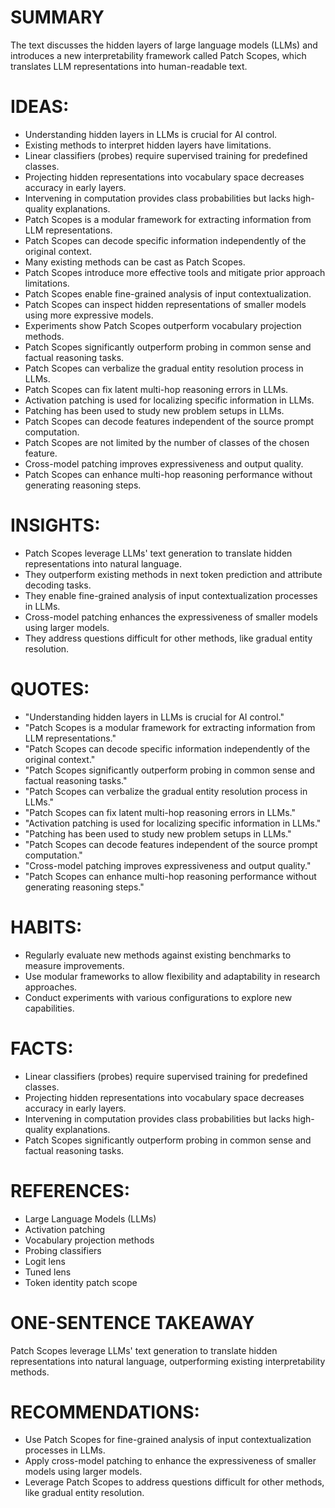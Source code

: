 # SUMMARY
The text discusses the hidden layers of large language models (LLMs) and introduces a new interpretability framework called Patch Scopes, which translates LLM representations into human-readable text.

# IDEAS:
- Understanding hidden layers in LLMs is crucial for AI control.
- Existing methods to interpret hidden layers have limitations.
- Linear classifiers (probes) require supervised training for predefined classes.
- Projecting hidden representations into vocabulary space decreases accuracy in early layers.
- Intervening in computation provides class probabilities but lacks high-quality explanations.
- Patch Scopes is a modular framework for extracting information from LLM representations.
- Patch Scopes can decode specific information independently of the original context.
- Many existing methods can be cast as Patch Scopes.
- Patch Scopes introduce more effective tools and mitigate prior approach limitations.
- Patch Scopes enable fine-grained analysis of input contextualization.
- Patch Scopes can inspect hidden representations of smaller models using more expressive models.
- Experiments show Patch Scopes outperform vocabulary projection methods.
- Patch Scopes significantly outperform probing in common sense and factual reasoning tasks.
- Patch Scopes can verbalize the gradual entity resolution process in LLMs.
- Patch Scopes can fix latent multi-hop reasoning errors in LLMs.
- Activation patching is used for localizing specific information in LLMs.
- Patching has been used to study new problem setups in LLMs.
- Patch Scopes can decode features independent of the source prompt computation.
- Patch Scopes are not limited by the number of classes of the chosen feature.
- Cross-model patching improves expressiveness and output quality.
- Patch Scopes can enhance multi-hop reasoning performance without generating reasoning steps.

# INSIGHTS:
- Patch Scopes leverage LLMs' text generation to translate hidden representations into natural language.
- They outperform existing methods in next token prediction and attribute decoding tasks.
- They enable fine-grained analysis of input contextualization processes in LLMs.
- Cross-model patching enhances the expressiveness of smaller models using larger models.
- They address questions difficult for other methods, like gradual entity resolution.

# QUOTES:
- "Understanding hidden layers in LLMs is crucial for AI control."
- "Patch Scopes is a modular framework for extracting information from LLM representations."
- "Patch Scopes can decode specific information independently of the original context."
- "Patch Scopes significantly outperform probing in common sense and factual reasoning tasks."
- "Patch Scopes can verbalize the gradual entity resolution process in LLMs."
- "Patch Scopes can fix latent multi-hop reasoning errors in LLMs."
- "Activation patching is used for localizing specific information in LLMs."
- "Patching has been used to study new problem setups in LLMs."
- "Patch Scopes can decode features independent of the source prompt computation."
- "Cross-model patching improves expressiveness and output quality."
- "Patch Scopes can enhance multi-hop reasoning performance without generating reasoning steps."

# HABITS:
- Regularly evaluate new methods against existing benchmarks to measure improvements.
- Use modular frameworks to allow flexibility and adaptability in research approaches.
- Conduct experiments with various configurations to explore new capabilities.

# FACTS:
- Linear classifiers (probes) require supervised training for predefined classes.
- Projecting hidden representations into vocabulary space decreases accuracy in early layers.
- Intervening in computation provides class probabilities but lacks high-quality explanations.
- Patch Scopes significantly outperform probing in common sense and factual reasoning tasks.

# REFERENCES:
- Large Language Models (LLMs)
- Activation patching
- Vocabulary projection methods
- Probing classifiers
- Logit lens
- Tuned lens
- Token identity patch scope

# ONE-SENTENCE TAKEAWAY
Patch Scopes leverage LLMs' text generation to translate hidden representations into natural language, outperforming existing interpretability methods.

# RECOMMENDATIONS:
- Use Patch Scopes for fine-grained analysis of input contextualization processes in LLMs.
- Apply cross-model patching to enhance the expressiveness of smaller models using larger models.
- Leverage Patch Scopes to address questions difficult for other methods, like gradual entity resolution.
